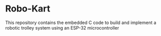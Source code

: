 # Robo-Kart
This repository contains the embedded C code to build and implement a robotic trolley system using an ESP-32 microcontroller
